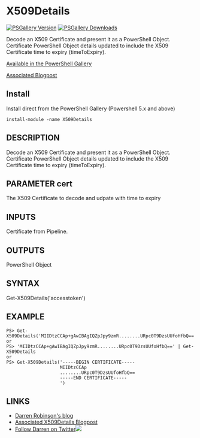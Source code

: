 # X509Details
[![PSGallery Version](https://img.shields.io/powershellgallery/v/X509Details.svg?style=flat&logo=powershell&label=PSGallery%20Version)](https://www.powershellgallery.com/packages/X509Details) [![PSGallery Downloads](https://img.shields.io/powershellgallery/dt/X509Details.svg?style=flat&logo=powershell&label=PSGallery%20Downloads)](https://www.powershellgallery.com/packages/X509Details)

Decode an X509 Certificate and present it as a PowerShell Object.
Certificate PowerShell Object details updated to include the X509 Certificate time to expiry (timeToExpiry).

[Available in the PowerShell Gallery](https://www.powershellgallery.com/packages/X509Details)

[Associated Blogpost](https://blog.darrenjrobinson.com/x509details-powershell-module-for-decoding-x509-certificates-with-time-to-certificate-expiry/)

## Install
Install direct from the PowerShell Gallery (Powershell 5.x and above)
```
install-module -name X509Details
```

## DESCRIPTION

Decode an X509 Certificate and present it as a PowerShell Object.
Certificate PowerShell Object details updated to include the X509 Certificate time to expiry (timeToExpiry).

## PARAMETER cert

The X509 Certificate to decode and udpate with time to expiry

## INPUTS

Certificate from Pipeline.

## OUTPUTS

PowerShell Object

## SYNTAX 

Get-X509Details('accesstoken')

## EXAMPLE

```
PS> Get-X509Details('MIIDtzCCAp+gAwIBAgIQZpJpy9zmR........URpc0T9DzsUUfoHfbQ==')
or
PS> 'MIIDtzCCAp+gAwIBAgIQZpJpy9zmR........URpc0T9DzsUUfoHfbQ==' | Get-X509Details
or 
PS> Get-X509Details('-----BEGIN CERTIFICATE-----
                    MIIDtzCCAp
                    ........URpc0T9DzsUUfoHfbQ==
                    -----END CERTIFICATE-----
                    ')
```

## LINKS

* [Darren Robinson's blog](https://blog.darrenjrobinson.com)
* [Associated X509Details Blogpost](https://blog.darrenjrobinson.com/x509details-powershell-module-for-decoding-x509-certificates-with-time-to-certificate-expiry/)
* [Follow Darren on Twitter](https://twitter.com/darrenjrobinson)![](http://twitter.com/favicon.ico)
